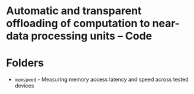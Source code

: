 # Automatic and transparent offloading of computation to near-data processing units – Code

# Folders

 - `memspeed` - Measuring memory access latency and speed across tested devices
